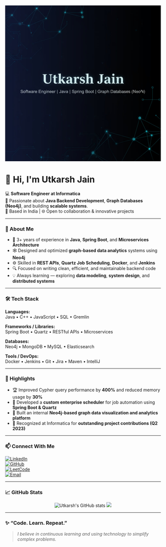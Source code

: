 ![Header](./header.jpg)


# 👋 Hi, I'm Utkarsh Jain  

💻 **Software Engineer at Informatica**  
🚀 Passionate about **Java Backend Development**, **Graph Databases (Neo4j)**, and building **scalable systems**.  
📍 Based in India | 🌐 Open to collaboration & innovative projects  

---

### 🧠 About Me  
- 🧩 3+ years of experience in **Java**, **Spring Boot**, and **Microservices Architecture**  
- 🕸️ Designed and optimized **graph-based data analytics** systems using **Neo4j**  
- ⚙️ Skilled in **REST APIs**, **Quartz Job Scheduling**, **Docker**, and **Jenkins**  
- 🔍 Focused on writing clean, efficient, and maintainable backend code  
- 💡 Always learning — exploring **data modeling**, **system design**, and **distributed systems**  

---

### 🛠️ Tech Stack  

**Languages:**  
Java • C++ • JavaScript • SQL • Gremlin  

**Frameworks / Libraries:**  
Spring Boot • Quartz • RESTful APIs • Microservices  

**Databases:**  
Neo4j • MongoDB • MySQL • Elasticsearch  

**Tools / DevOps:**  
Docker • Jenkins • Git • Jira • Maven • IntelliJ  

---

### 🌟 Highlights  
- 🏆 Improved Cypher query performance by **400%** and reduced memory usage by **30%**  
- 🔧 Developed a **custom enterprise scheduler** for job automation using **Spring Boot & Quartz**  
- 🧩 Built an internal **Neo4j-based graph data visualization and analytics platform**  
- 💬 Recognized at Informatica for **outstanding project contributions (Q2 2023)**  

---

### 📫 Connect With Me  

[![LinkedIn](https://img.shields.io/badge/LinkedIn-Utkarsh%20Jain-blue?logo=linkedin)](https://www.linkedin.com/in/utkarshjainlpu/)  
[![GitHub](https://img.shields.io/badge/GitHub-Utkarsh--Jain--LPU-black?logo=github)](https://github.com/Utkarsh-Jain-LPU)  
[![LeetCode](https://img.shields.io/badge/LeetCode-Utkarsh__Jain-orange?logo=leetcode)](https://leetcode.com/u/Utkarsh_Jain/)  
[![Email](https://img.shields.io/badge/Email-utkarshjain7869@gmail.com-red?logo=gmail)](mailto:utkarshjain7869@gmail.com)  

---

### 📈 GitHub Stats  

<p align="center">
  <img src="https://github-readme-stats.vercel.app/api?username=Utkarsh-Jain-LPU&show_icons=true&theme=tokyonight" alt="Utkarsh's GitHub stats" height="160"/>
  <img src="https://github-readme-stats.vercel.app/api/top-langs/?username=Utkarsh-Jain-LPU&layout=compact&theme=tokyonight" height="160"/>
</p>

---

### ✨ “Code. Learn. Repeat.”  

> *I believe in continuous learning and using technology to simplify complex problems.*
